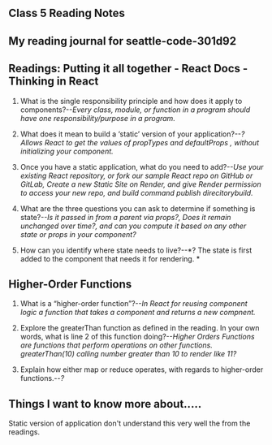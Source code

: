## Class 5 Reading Notes

## My reading journal for seattle-code-301d92

## Readings: Putting it all together - React Docs - Thinking in React

1. What is the single responsibility principle and how does it apply to components?--*Every class, module, or function in a program should have one responsibility/purpose in a program.*

2. What does it mean to build a ‘static’ version of your application?--*? Allows React to get the values of propTypes and defaultProps , without initializing your component.*

3. Once you have a static application, what do you need to add?--*Use your existing React repository, or fork our sample React repo on GitHub or GitLab,
Create a new Static Site on Render, and give Render permission to access your new repo, and build command publish direcitorybuild.*

4. What are the three questions you can ask to determine if something is state?--*Is it passed in from a parent via props?, Does it remain unchanged over time?, and can you compute it based on any other state or props in your component?*

5. How can you identify where state needs to live?--*? The state is first added to the component that needs it for rendering. *

## Higher-Order Functions

1. What is a “higher-order function”?--*In React for reusing component logic a function that takes a component and returns a new compnent.*

2. Explore the greaterThan function as defined in the reading. In your own words, what is line 2 of this function doing?--*Higher Orders Functions are functions that perform operations on other functions.  greaterThan(10) calling number greater than 10 to render like 11?*

3. Explain how either map or reduce operates, with regards to higher-order functions.--*?*

## Things I want to know more about.....

Static version of application don't understand this very well the from the readings.
